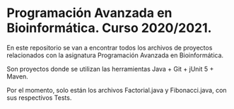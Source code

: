 # Programación Avanzada en Bioinformática. Curso 2020/2021.

En este repositorio se van a encontrar todos los archivos de proyectos relacionados con la asignatura Programación Avanzada en Bioinformática.

Son proyectos donde se utilizan las herramientas Java + Git + jUnit 5 + Maven.

Por el momento, solo están los archivos Factorial.java y Fibonacci.java, con sus respectivos Tests.
